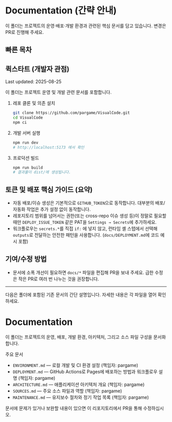 # Documentation (간략 안내)

이 폴더는 프로젝트의 운영·배포·개발 환경과 관련된 핵심 문서를 담고 있습니다. 변경은 PR로 진행해 주세요.

## 빠른 목차

## 퀵스타트 (개발자 관점)

Last updated: 2025-08-25

이 폴더는 프로젝트 운영 및 개발 관련 문서를 포함합니다.

1. 레포 클론 및 의존 설치

   ```bash
   git clone https://github.com/pargame/VisualCode.git
   cd VisualCode
   npm ci
   ```

2. 개발 서버 실행

   ```bash
   npm run dev
   # http://localhost:5173 에서 확인
   ```

3. 프로덕션 빌드

   ```bash
   npm run build
   # 결과물이 dist/에 생성됩니다.
   ```

## 토큰 및 배포 핵심 가이드 (요약)

- 자동 배포/이슈 생성은 기본적으로 `GITHUB_TOKEN`으로 동작합니다. 대부분의 배포/자동화 작업은 추가 설정 없이 동작합니다.
- 레포지토리 범위를 넘어서는 권한(또는 cross-repo 이슈 생성 등)이 정말로 필요할 때만 `DEPLOY_ISSUE_TOKEN` 같은 PAT을 `Settings → Secrets`에 추가하세요.
- 워크플로우는 `secrets.*`를 직접 `if:` 에 넣지 않고, 런타임 셸 스텝에서 선택해 `outputs`로 전달하는 안전한 패턴을 사용합니다. (`docs/DEPLOYMENT.md`에 코드 예시 포함)

## 기여/수정 방법

- 문서에 소폭 개선이 필요하면 `docs/*` 파일을 편집해 PR을 보내 주세요. 급한 수정은 작은 PR로 여러 번 나누는 것을 권장합니다.

---

다음은 폴더에 포함된 기존 문서의 간단 설명입니다. 자세한 내용은 각 파일을 열어 확인하세요.

# Documentation

이 폴더는 프로젝트의 운영, 배포, 개발 환경, 아키텍처, 그리고 소스 파일 구성을 문서화합니다.

주요 문서

- `ENVIRONMENT.md` — 로컬 개발 및 CI 환경 설정 (책임자: pargame)
- `DEPLOYMENT.md` — GitHub Actions로 Pages에 배포하는 방법과 워크플로우 설명 (책임자: pargame)
- `ARCHITECTURE.md` — 애플리케이션 아키텍처 개요 (책임자: pargame)
- `SOURCES.md` — 주요 소스 파일과 역할 (책임자: pargame)
- `MAINTENANCE.md` — 유지보수 절차와 정기 작업 목록 (책임자: pargame)

문서에 문제가 있거나 보완할 내용이 있으면 이 리포지토리에서 PR을 통해 수정하십시오.
